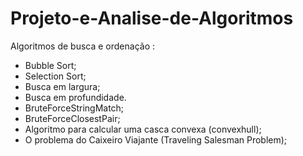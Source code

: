 # Projeto-e-Analise-de-Algoritmos

Algoritmos de busca e ordenação :
-  Bubble Sort;
- Selection Sort;
- Busca em largura;
- Busca em profundidade.
- BruteForceStringMatch;
- BruteForceClosestPair; 
- Algoritmo para calcular uma casca convexa (convexhull); 
- O problema do Caixeiro Viajante (Traveling Salesman Problem);
